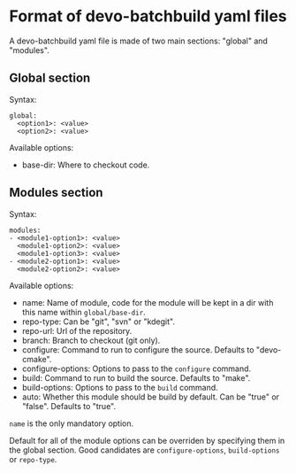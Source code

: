 # Format of devo-batchbuild yaml files

A devo-batchbuild yaml file is made of two main sections: "global" and "modules".

## Global section

Syntax:

    global:
      <option1>: <value>
      <option2>: <value>

Available options:

- base-dir: Where to checkout code.

## Modules section

Syntax:

    modules:
    - <module1-option1>: <value>
      <module1-option2>: <value>
      <module1-option3>: <value>
    - <module2-option1>: <value>
      <module2-option2>: <value>

Available options:

- name: Name of module, code for the module will be kept in a dir with this name
  within `global/base-dir`.
- repo-type: Can be "git", "svn" or "kdegit".
- repo-url: Url of the repository.
- branch: Branch to checkout (git only).
- configure: Command to run to configure the source. Defaults to "devo-cmake".
- configure-options: Options to pass to the `configure` command.
- build: Command to run to build the source. Defaults to "make".
- build-options: Options to pass to the `build` command.
- auto: Whether this module should be build by default. Can be "true" or
  "false". Defaults to "true".

`name` is the only mandatory option.

Default for all of the module options can be overriden by specifying them in the
global section. Good candidates are `configure-options`, `build-options` or
`repo-type`.
